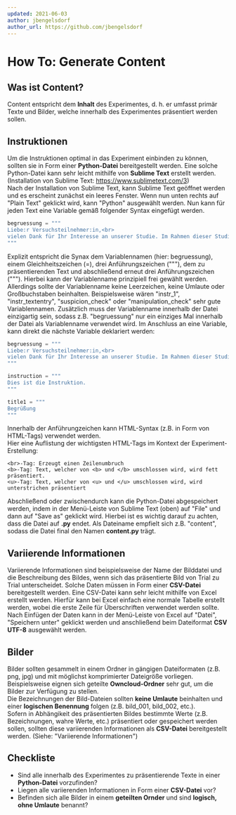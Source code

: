 ```yaml
---
updated: 2021-06-03
author: jbengelsdorf
author_url: https://github.com/jbengelsdorf
---
```


# How To: Generate Content

## Was ist Content?

Content entspricht dem **Inhalt** des Experimentes, d. h. er umfasst primär Texte und Bilder, welche innerhalb des Experimentes präsentiert werden sollen.


## Instruktionen

Um die Instruktionen optimal in das Experiment einbinden zu können, sollten sie in Form einer **Python-Datei** bereitgestellt werden.
Eine solche Python-Datei kann sehr leicht mithilfe von **Sublime Text** erstellt werden. (Installation von Sublime Text: https://www.sublimetext.com/3)<br>
Nach der Installation von Sublime Text, kann Sublime Text geöffnet werden und es erscheint zunächst ein leeres Fenster. 
Wenn nun unten rechts auf "Plain Text" geklickt wird, kann "Python" ausgewählt werden. 
Nun kann für jeden Text eine Variable gemäß folgender Syntax eingefügt werden.

```python
begruessung = """
Liebe:r Versuchsteilnehmer:in,<br>
vielen Dank für Ihr Interesse an unserer Studie. Im Rahmen dieser Studie wird <b>XYZ</b> untersucht.
"""
```

Explizit entspricht die Synax dem Variablennamen (hier: begruessung), einem Gleichheitszeichen (=), drei Anführungszeichen ("""), dem zu präsentierenden Text und abschließend erneut drei Anführungszeichen ("""). Hierbei kann der Variablenname prinzipiell frei gewählt werden. Allerdings sollte der Variablenname keine Leerzeichen, keine Umlaute oder Großbuchstaben beinhalten. Beispielsweise wären "instr_1", "instr_textentry", "suspicion_check" oder "manipulation_check" sehr gute Variablennamen. Zusätzlich muss der Variablenname innerhalb der Datei einzigartig sein, sodass z.B. "begruessung" nur ein einziges Mal innerhalb der Datei als Variablenname verwendet wird.
Im Anschluss an eine Variable, kann direkt die nächste Variable deklariert werden:

```python
begruessung = """
Liebe:r Versuchsteilnehmer:in,<br>
vielen Dank für Ihr Interesse an unserer Studie. Im Rahmen dieser Studie wird <b>XYZ</b> untersucht.
"""

instruction = """
Dies ist die Instruktion.
"""

title1 = """
Begrüßung
"""
```

Innerhalb der Anführungzeichen kann HTML-Syntax (z.B. in Form von HTML-Tags) verwendet werden.<br>
Hier eine Auflistung der wichtigsten HTML-Tags im Kontext der Experiment-Erstellung:

```
<br>-Tag: Erzeugt einen Zeilenumbruch
<b>-Tag: Text, welcher von <b> und </b> umschlossen wird, wird fett präsentiert.
<u>-Tag: Text, welcher von <u> und </u> umschlossen wird, wird unterstrichen präsentiert
```

Abschließend oder zwischendurch kann die Python-Datei abgespeichert werden, indem in der Menü-Leiste von Sublime Text (oben) auf "File" und dann auf "Save as" geklickt wird.
Hierbei ist es wichtig darauf zu achten, dass die Datei auf **.py** endet. Als Dateiname empfielt sich z.B. "content", sodass die Datei final den Namen **content.py** trägt.

## Variierende Informationen

Variierende Informationen sind beispielsweise der Name der Bilddatei und die Beschreibung des Bildes, wenn sich das präsentierte Bild von Trial zu Trial unterscheidet.
Solche Daten müssen in Form einer **CSV-Datei** bereitgestellt werden. Eine CSV-Datei kann sehr leicht mithilfe von Excel erstellt werden. 
Hierfür kann bei Excel einfach eine normale Tabelle erstellt werden, wobei die erste Zeile für Überschriften verwendet werden sollte.
Nach Einfügen der Daten kann in der Menü-Leiste von Excel auf "Datei", "Speichern unter" geklickt werden und anschließend beim Dateiformat **CSV UTF-8** ausgewählt werden.

## Bilder

Bilder sollten gesammelt in einem Ordner in gängigen Dateiformaten (z.B. png, jpg) und mit möglichst komprimierter Dateigröße vorliegen.
Beispielsweise eignen sich geteilte **Owncloud-Ordner** sehr gut, um die Bilder zur Verfügung zu stellen.<br>
Die Bezeichnungen der Bild-Dateien sollten **keine Umlaute** beinhalten und einer **logischen Benennung** folgen (z.B. bild_001, bild_002, etc.).<br>
Sofern in Abhängikeit des präsentierten Bildes bestimmte Werte (z.B. Bezeichnungen, wahre Werte, etc.) präsentiert oder gespeichert werden sollen, sollten diese variierenden Informationen als **CSV-Datei** bereitgestellt werden. (Siehe: "Variierende Informationen")

## Checkliste
+ Sind alle innerhalb des Experimentes zu präsentierende Texte in einer **Python-Datei** vorzufinden? <br>
+ Liegen alle variierenden Informationen in Form einer **CSV-Datei** vor?<br>
+ Befinden sich alle Bilder in einem **geteilten Ornder** und sind **logisch, ohne Umlaute** benannt?

